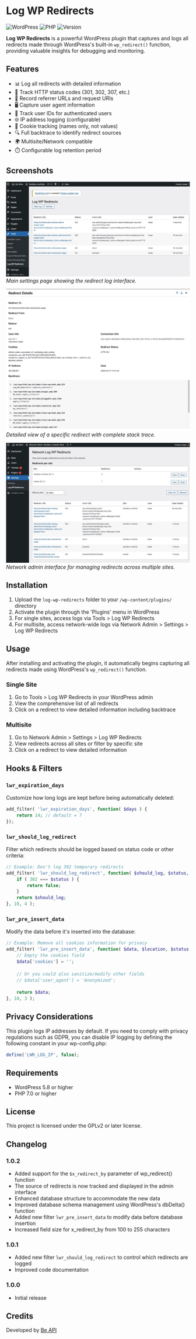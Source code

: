 # Log WP Redirects

![WordPress](https://img.shields.io/badge/WordPress-5.8+-green.svg)
![PHP](https://img.shields.io/badge/PHP-7.0+-blue.svg)
![Version](https://img.shields.io/badge/version-1.0.2-blue.svg)

**Log WP Redirects** is a powerful WordPress plugin that captures and logs all redirects made through WordPress's built-in `wp_redirect()` function, providing valuable insights for debugging and monitoring.

## Features

- 📊 Log all redirects with detailed information
- 🔢 Track HTTP status codes (301, 302, 307, etc.)
- 🔗 Record referrer URLs and request URIs
- 🖥️ Capture user agent information
- 👤 Track user IDs for authenticated users
- 🌐 IP address logging (configurable)
- 🍪 Cookie tracking (names only, not values)
- 🔍 Full backtrace to identify redirect sources
- 🌍 Multisite/Network compatible
- ⏱️ Configurable log retention period

## Screenshots

![Settings Page](.github/assets/screenshot-settings.jpg)
*Main settings page showing the redirect log interface.*

![Detailed View](.github/assets/screenshot-detail.jpg)
*Detailed view of a specific redirect with complete stack trace.*

![Network Admin](.github/assets/screenshot-network.jpg)
*Network admin interface for managing redirects across multiple sites.*

## Installation

1. Upload the `log-wp-redirects` folder to your `/wp-content/plugins/` directory
2. Activate the plugin through the 'Plugins' menu in WordPress
3. For single sites, access logs via Tools > Log WP Redirects
4. For multisite, access network-wide logs via Network Admin > Settings > Log WP Redirects

## Usage

After installing and activating the plugin, it automatically begins capturing all redirects made using WordPress's `wp_redirect()` function.

### Single Site

1. Go to Tools > Log WP Redirects in your WordPress admin
2. View the comprehensive list of all redirects
3. Click on a redirect to view detailed information including backtrace

### Multisite

1. Go to Network Admin > Settings > Log WP Redirects
2. View redirects across all sites or filter by specific site
3. Click on a redirect to view detailed information

## Hooks & Filters

### `lwr_expiration_days`

Customize how long logs are kept before being automatically deleted:

```php
add_filter( 'lwr_expiration_days', function( $days ) {
    return 14; // default = 7
});
```

### `lwr_should_log_redirect`

Filter which redirects should be logged based on status code or other criteria:

```php
// Example: Don't log 302 temporary redirects
add_filter( 'lwr_should_log_redirect', function( $should_log, $status, $location, $redirect_data ) {
    if ( 302 === $status ) {
        return false;
    }
    return $should_log;
}, 10, 4 );
```

### `lwr_pre_insert_data`

Modify the data before it's inserted into the database:

```php
// Example: Remove all cookies information for privacy
add_filter( 'lwr_pre_insert_data', function( $data, $location, $status ) {
    // Empty the cookies field
    $data['cookies'] = '';
    
    // Or you could also sanitize/modify other fields
    // $data['user_agent'] = 'Anonymized';
    
    return $data;
}, 10, 3 );
```

## Privacy Considerations

This plugin logs IP addresses by default. If you need to comply with privacy regulations such as GDPR, you can disable IP logging by defining the following constant in your wp-config.php:

```php
define('LWR_LOG_IP', false);
```

## Requirements

- WordPress 5.8 or higher
- PHP 7.0 or higher

## License

This project is licensed under the GPLv2 or later license.

## Changelog

### 1.0.2
- Added support for the `$x_redirect_by` parameter of wp_redirect() function
- The source of redirects is now tracked and displayed in the admin interface
- Enhanced database structure to accommodate the new data
- Improved database schema management using WordPress's dbDelta() function
- Added new filter `lwr_pre_insert_data` to modify data before database insertion
- Increased field size for x_redirect_by from 100 to 255 characters

### 1.0.1
- Added new filter `lwr_should_log_redirect` to control which redirects are logged
- Improved code documentation

### 1.0.0
- Initial release

## Credits

Developed by [Be API](https://beapi.fr) 